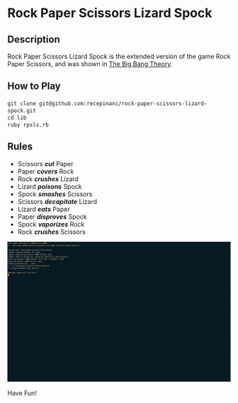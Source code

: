 # Rock Paper Scissors Lizard Spock

## Description

Rock Paper Scissors Lizard Spock is the extended version of the game Rock Paper Scissors, and was shown in [The Big Bang Theory](http://bigbangtheory.wikia.com/wiki/Rock_Paper_Scissors_Lizard_Spock).


## How to Play
```
git clone git@github.com:recepinanc/rock-paper-scissors-lizard-spock.git
cd lib
ruby rpsls.rb
```

## Rules

- Scissors ***cut*** Paper
- Paper ***covers*** Rock
- Rock ***crushes*** Lizard
- Lizard ***poisons*** Spock
- Spock ***smashes*** Scissors
- Scissors ***decapitate*** Lizard
- Lizard ***eats*** Paper
- Paper ***disproves*** Spock
- Spock ***vaporizes*** Rock
- Rock ***crushes*** Scissors

![RPSLS Game](https://github.com/recepinanc/rock-paper-scissors-lizard-spock/blob/master/rpsls-gameplay.gif "## Little Demonstration")

Have Fun!
